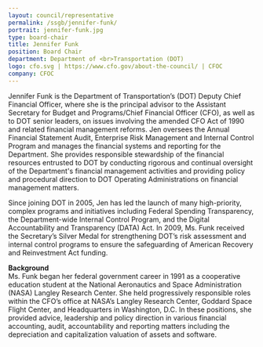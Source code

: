```yaml
---
layout: council/representative
permalink: /ssgb/jennifer-funk/
portrait: jennifer-funk.jpg
type: board-chair
title: Jennifer Funk
position: Board Chair
department: Department of <br>Transportation (DOT)
logo: cfo.svg | https://www.cfo.gov/about-the-council/ | CFOC
company: CFOC
---
```


Jennifer Funk is the Department of Transportation’s (DOT) Deputy Chief Financial Officer, where she is the principal advisor to the Assistant Secretary for Budget and Programs/Chief Financial Officer (CFO), as well as to DOT senior leaders, on issues involving the amended CFO Act of 1990 and related financial management reforms. Jen oversees the Annual Financial Statement Audit, Enterprise Risk Management and Internal Control Program and manages the financial systems and reporting for the Department. She provides responsible stewardship of the financial resources entrusted to DOT by conducting rigorous and continual oversight of the Department's financial management activities and providing policy and procedural direction to DOT Operating Administrations on financial management matters.

Since joining DOT in 2005, Jen has led the launch of many high-priority, complex programs and initiatives including Federal Spending Transparency, the Department-wide Internal Control Program, and the Digital Accountability and Transparency (DATA) Act. In 2009, Ms. Funk received the Secretary’s Silver Medal for strengthening DOT’s risk assessment and internal control programs to ensure the safeguarding of American Recovery and Reinvestment Act funding.

**Background** <br>Ms. Funk began her federal government career in 1991 as a cooperative education student at the National Aeronautics and Space Administration (NASA) Langley Research Center. She held progressively responsible roles within the CFO’s office at NASA’s Langley Research Center, Goddard Space Flight Center, and Headquarters in Washington, D.C. In these positions, she provided advice, leadership and policy direction in various financial accounting, audit, accountability and reporting matters including the depreciation and capitalization valuation of assets and software.